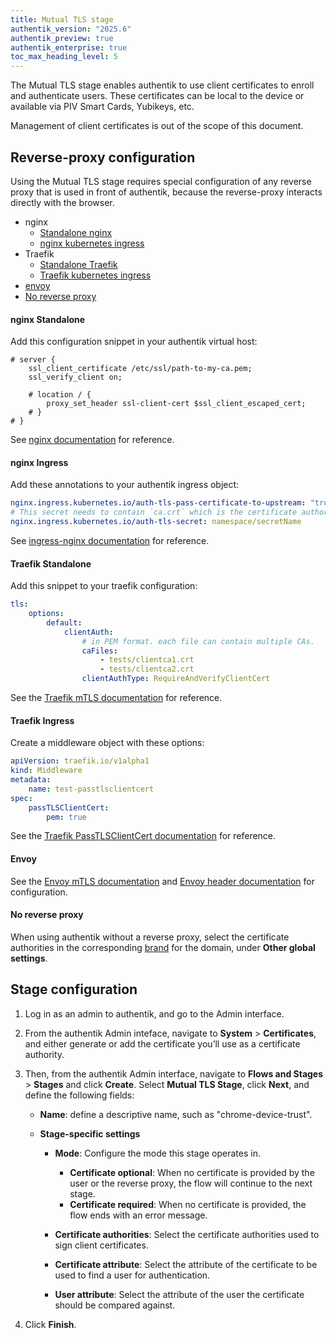 ```yaml
---
title: Mutual TLS stage
authentik_version: "2025.6"
authentik_preview: true
authentik_enterprise: true
toc_max_heading_level: 5
---
```


The Mutual TLS stage enables authentik to use client certificates to enroll and authenticate users. These certificates can be local to the device or available via PIV Smart Cards, Yubikeys, etc.

Management of client certificates is out of the scope of this document.

## Reverse-proxy configuration

Using the Mutual TLS stage requires special configuration of any reverse proxy that is used in front of authentik, because the reverse-proxy interacts directly with the browser.

- nginx
    - [Standalone nginx](#nginx-standalone)
    - [nginx kubernetes ingress](#nginx-ingress)
- Traefik
    - [Standalone Traefik](#traefik-standalone)
    - [Traefik kubernetes ingress](#traefik-ingress)
- [envoy](#envoy)
- [No reverse proxy](#no-reverse-proxy)

#### nginx Standalone

Add this configuration snippet in your authentik virtual host:

```nginx
# server {
    ssl_client_certificate /etc/ssl/path-to-my-ca.pem;
    ssl_verify_client on;

    # location / {
        proxy_set_header ssl-client-cert $ssl_client_escaped_cert;
    # }
# }
```

See [nginx documentation](https://nginx.org/en/docs/http/ngx_http_ssl_module.html#ssl_client_certificate) for reference.

#### nginx Ingress

Add these annotations to your authentik ingress object:

```yaml
nginx.ingress.kubernetes.io/auth-tls-pass-certificate-to-upstream: "true"
# This secret needs to contain `ca.crt` which is the certificate authority to validate against.
nginx.ingress.kubernetes.io/auth-tls-secret: namespace/secretName
```

See [ingress-nginx documentation](https://kubernetes.github.io/ingress-nginx/examples/auth/client-certs/) for reference.

#### Traefik Standalone

Add this snippet to your traefik configuration:

```yaml
tls:
    options:
        default:
            clientAuth:
                # in PEM format. each file can contain multiple CAs.
                caFiles:
                    - tests/clientca1.crt
                    - tests/clientca2.crt
                clientAuthType: RequireAndVerifyClientCert
```

See the [Traefik mTLS documentation](https://doc.traefik.io/traefik/https/tls/#client-authentication-mtls) for reference.

#### Traefik Ingress

Create a middleware object with these options:

```yaml
apiVersion: traefik.io/v1alpha1
kind: Middleware
metadata:
    name: test-passtlsclientcert
spec:
    passTLSClientCert:
        pem: true
```

See the [Traefik PassTLSClientCert documentation](https://doc.traefik.io/traefik/middlewares/http/passtlsclientcert/) for reference.

#### Envoy

See the [Envoy mTLS documentation](https://www.envoyproxy.io/docs/envoy/latest/start/quick-start/securing#use-mutual-tls-mtls-to-enforce-client-certificate-authentication) and [Envoy header documentation](https://www.envoyproxy.io/docs/envoy/latest/configuration/http/http_conn_man/headers#x-forwarded-client-cert) for configuration.

#### No reverse proxy

When using authentik without a reverse proxy, select the certificate authorities in the corresponding [brand](../../../../sys-mgmt/brands.md#client-certificates) for the domain, under **Other global settings**.

## Stage configuration

1. Log in as an admin to authentik, and go to the Admin interface.

2. From the authentik Admin inteface, navigate to **System** > **Certificates**, and either generate or add the certificate you’ll use as a certificate authority.

3. Then, from the authentik Admin interface, navigate to **Flows and Stages** > **Stages** and click **Create**. Select **Mutual TLS Stage**, click **Next**, and define the following fields:
    - **Name**: define a descriptive name, such as "chrome-device-trust".

    - **Stage-specific settings**
        - **Mode**: Configure the mode this stage operates in.
            - **Certificate optional**: When no certificate is provided by the user or the reverse proxy, the flow will continue to the next stage.
            - **Certificate required**: When no certificate is provided, the flow ends with an error message.

        - **Certificate authorities**: Select the certificate authorities used to sign client certificates.

        - **Certificate attribute**: Select the attribute of the certificate to be used to find a user for authentication.

        - **User attribute**: Select the attribute of the user the certificate should be compared against.

4. Click **Finish**.

